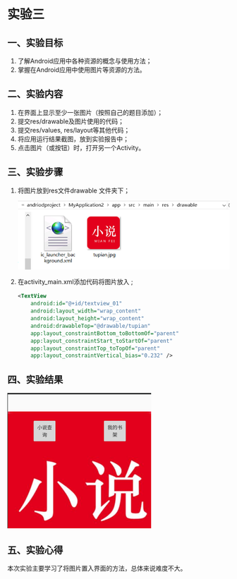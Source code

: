 # 实验三

## 一、实验目标

1. 了解Android应用中各种资源的概念与使用方法；
2. 掌握在Android应用中使用图片等资源的方法。

## 二、实验内容

1. 在界面上显示至少一张图片（按照自己的题目添加）；
2. 提交res/drawable及图片使用的代码；
3. 提交res/values, res/layout等其他代码；
4. 将应用运行结果截图，放到实验报告中；
5. 点击图片（或按钮）时，打开另一个Activity。

## 三、实验步骤

1. 将图片放到res文件drawable 文件夹下；

   ![3.1](3.1.png)

2. 在activity_main.xml添加代码将图片放入 ;

   ```xml
   <TextView
       android:id="@+id/textview_01"
       android:layout_width="wrap_content"
       android:layout_height="wrap_content"
       android:drawableTop="@drawable/tupian"
       app:layout_constraintBottom_toBottomOf="parent"
       app:layout_constraintStart_toStartOf="parent"
       app:layout_constraintTop_toTopOf="parent"
       app:layout_constraintVertical_bias="0.232" />
   ```

## 四、实验结果

![3.2](3.2.png)


## 五、实验心得

本次实验主要学习了将图片置入界面的方法，总体来说难度不大。